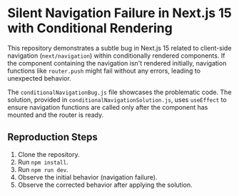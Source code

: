 # Silent Navigation Failure in Next.js 15 with Conditional Rendering

This repository demonstrates a subtle bug in Next.js 15 related to client-side navigation (`next/navigation`) within conditionally rendered components.  If the component containing the navigation isn't rendered initially, navigation functions like `router.push` might fail without any errors, leading to unexpected behavior.

The `conditionalNavigationBug.js` file showcases the problematic code.  The solution, provided in `conditionalNavigationSolution.js`, uses `useEffect` to ensure navigation functions are called only after the component has mounted and the router is ready.

## Reproduction Steps

1. Clone the repository.
2. Run `npm install`.
3. Run `npm run dev`.
4. Observe the initial behavior (navigation failure).
5. Observe the corrected behavior after applying the solution.